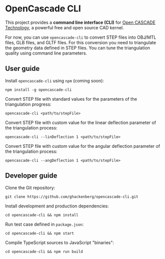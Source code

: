# OpenCascade CLI

This project provides a **command line interface (CLI)** for [Open CASCADE Technology](https://www.opencascade.com/open-cascade-technology/), a powerful free and open source CAD kernel.

For now, you can use `opencascade-cli` to convert STEP files into OBJ/MTL files, GLB files, and GLTF files. For this conversion you need to triangulate the geometry data defined in STEP files. You can tune the triangulation quality using command line parameters.

## User guide

Install `opencascade-cli` using `npm` (coming soon):

```
npm install -g opencascade-cli
```

Convert STEP file with standard values for the parameters of the triangulation progress:

```
opencascade-cli <path/to/stepFile>
```

Convert STEP file with custom value for the linear deflection parameter of the triangulation process:

```
opencascade-cli --linDeflection 1 <path/to/stepFile>
```

Convert STEP file with custom value for the angular deflection parameter of the triangulation process:

```
opencascade-cli --angDeflection 1 <path/to/stepFile>
```

## Developer guide

Clone the Git repository:

```
git clone https://github.com/ghackenberg/opencascade-cli.git
```

Install development and production dependencies:

```
cd opencascade-cli && npm install
```

Run test case defined in `package.json`:

```
cd opencascade-cli && npm start
```

Compile TypeScript sources to JavaScript "binaries":

```
cd opencascade-cli && npm run build
```
